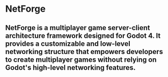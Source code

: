 # NetForge

**NetForge** is a multiplayer game server-client architecture framework designed for Godot 4. It provides a customizable and low-level networking structure that empowers developers to create multiplayer games without relying on Godot's high-level networking features.
---
